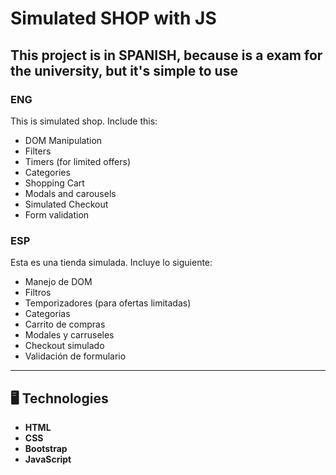 # Simulated SHOP with JS

## This project is in SPANISH, because is a exam for the university, but it's simple to use

### ENG
This is simulated shop. Include this:

- DOM Manipulation
- Filters
- Timers (for limited offers)
- Categories
- Shopping Cart
- Modals and carousels
- Simulated Checkout
- Form validation

### ESP
Esta es una tienda simulada. Incluye lo siguiente:

- Manejo de DOM
- Filtros
- Temporizadores (para ofertas limitadas)
- Categorias
- Carrito de compras
- Modales y carruseles
- Checkout simulado
- Validación de formulario

---

## 🖥️ Technologies
- **HTML**
- **CSS**
- **Bootstrap**
- **JavaScript**
